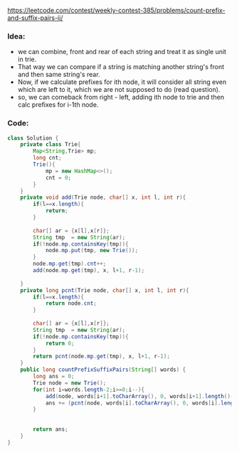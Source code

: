 
https://leetcode.com/contest/weekly-contest-385/problems/count-prefix-and-suffix-pairs-ii/
### Idea:
- we can combine, front and rear of each string and treat it as single unit in trie.
- That way we can compare if a string is matching another string's front and then same string's rear.
- Now, if we calculate prefixes for ith node, it will consider all string even which are left to it, which we are not supposed to do (read question).
- so, we can comeback from right - left, adding ith node to trie and then calc prefixes for i-1th node.
### Code:
```java
class Solution {
    private class Trie{
        Map<String,Trie> mp;
        long cnt;
        Trie(){
            mp = new HashMap<>();
            cnt = 0;
        }
    }
    private void add(Trie node, char[] x, int l, int r){
        if(l==x.length){
            return;
        }
        
        char[] ar = {x[l],x[r]};
        String tmp  = new String(ar);
        if(!node.mp.containsKey(tmp)){
            node.mp.put(tmp, new Trie());
        }
        node.mp.get(tmp).cnt++;
        add(node.mp.get(tmp), x, l+1, r-1);
        
    }
    private long pcnt(Trie node, char[] x, int l, int r){
        if(l==x.length){
            return node.cnt;
        }
        
        char[] ar = {x[l],x[r]};
        String tmp  = new String(ar);
        if(!node.mp.containsKey(tmp)){
            return 0;
        }
        return pcnt(node.mp.get(tmp), x, l+1, r-1);
    }
    public long countPrefixSuffixPairs(String[] words) {
        long ans = 0;
        Trie node = new Trie();
        for(int i=words.length-2;i>=0;i--){
            add(node, words[i+1].toCharArray(), 0, words[i+1].length()-1);
            ans += (pcnt(node, words[i].toCharArray(), 0, words[i].length()-1));
        }
  
        
        return ans;
    }
}
```